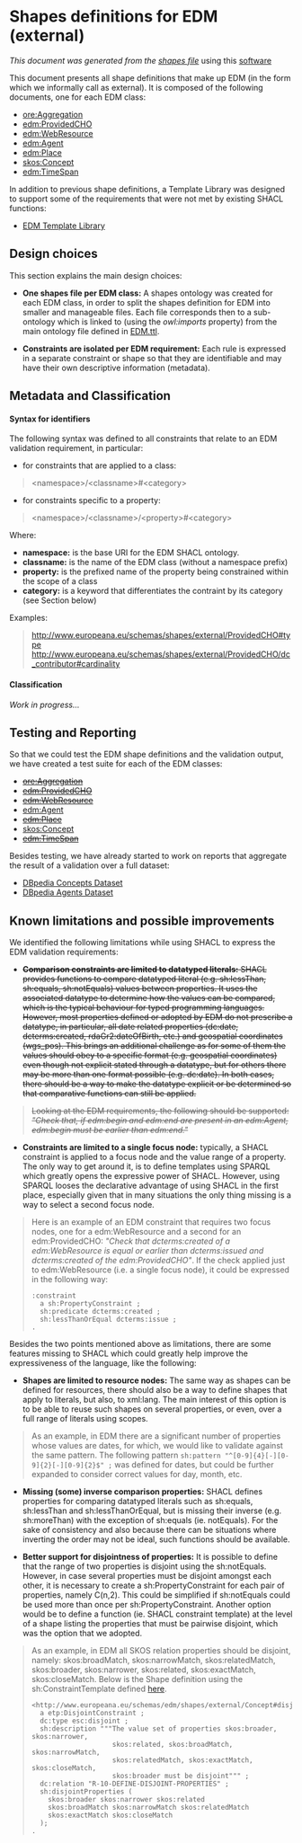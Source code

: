 # Shapes definitions for EDM (external)
*This document was generated from the [shapes file](src/main/resources/etc/edm/shapes/external/EDM.ttl)* using this 
[software](/shapes-doc)

This document presents all shape definitions that make up EDM (in the form 
which we informally call as external). It is composed of the following 
documents, one for each EDM class:
- [ore:Aggregation](doc/shapes/Aggregation.md)
- [edm:ProvidedCHO](doc/shapes/ProvidedCHO.md)
- [edm:WebResource](doc/shapes/WebResource.md)
- [edm:Agent](doc/shapes/Agent.md)
- [edm:Place](doc/shapes/Place.md)
- [skos:Concept](doc/shapes/Concept.md)
- [edm:TimeSpan](doc/shapes/TimeSpan.md)

In addition to previous shape definitions, a Template Library was designed
to support some of the requirements that were not met by existing SHACL 
functions:
- [EDM Template Library](doc/shapes/library.md)

## Design choices

This section explains the main design choices:

- **One shapes file per EDM class:** A shapes ontology was created for each EDM
class, in order to split the shapes definition for EDM into smaller and 
manageable files. Each file corresponds then to a sub-ontology which is linked to 
(using the *owl:imports* property) from the main ontology file defined in 
[EDM.ttl](src/main/resources/etc/edm/shapes/external/EDM.ttl).

- **Constraints are isolated per EDM requirement:** Each rule is expressed in 
a separate constraint or shape so that they are identifiable and may have their 
own descriptive information (metadata).

## Metadata and Classification

#### Syntax for identifiers

The following syntax was defined to all constraints that relate to an EDM 
validation requirement, in particular:

- for constraints that are applied to a class:
> \<namespace\>/\<classname\>#\<category\>

- for constraints specific to a property: 
> \<namespace\>/\<classname\>/\<property\>#\<category\>

Where:
- **namespace:** is the base URI for the EDM SHACL ontology.
- **classname:** is the name of the EDM class (without a namespace prefix)
- **property:** is the prefixed name of the property being constrained within the scope of a class
- **category:** is a keyword that differentiates the contraint by its category (see Section below)

Examples:
> http://www.europeana.eu/schemas/shapes/external/ProvidedCHO#type
> http://www.europeana.eu/schemas/shapes/external/ProvidedCHO/dc_contributor#cardinality


#### Classification

*Work in progress...*

## Testing and Reporting

So that we could test the EDM shape definitions and the validation output, we 
have created a test suite for each of the EDM classes:
- ~~[ore:Aggregation](doc/tests/Aggregation.md)~~
- ~~[edm:ProvidedCHO](doc/tests/ProvidedCHO.md)~~
- ~~[edm:WebResource](doc/tests/WebResource.md)~~
- [edm:Agent](doc/tests/Agent.md)
- ~~[edm:Place](doc/tests/Place.md)~~
- [skos:Concept](doc/tests/Concept.md)
- ~~[edm:TimeSpan](doc/tests/TimeSpan.md)~~

Besides testing, we have already started to work on reports that aggregate
the result of a validation over a full dataset:
- [DBpedia Concepts Dataset](doc/reports/DBpediaConcepts.md)
- [DBpedia Agents Dataset](doc/reports/DBpediaAgents.md)

## Known limitations and possible improvements

We identified the following limitations while using SHACL to express the EDM
validation requirements:

- ~~**Comparison constraints are limited to datatyped literals:** SHACL provides
functions to compare datatyped literal (e.g. sh:lessThan, sh:equals, sh:notEquals) values between properties. It uses the associated datatype to determine how the 
values can be compared, which is the typical behaviour for typed programming 
languages. However, most properties defined or adopted by EDM do not prescribe a
datatype, in particular, all date related properties (dc:date, dcterms:created, 
rdaGr2:dateOfBirth, etc.) and geospatial coordinates (wgs_pos). This brings an 
additional challenge as for some of them the values should obey to a 
specific format (e.g. geospatial coordinates) even though not explicit stated 
through a datatype, but for others there may be more than one format possible 
(e.g. dc:date). In both cases, there should be a way to make the datatype 
explicit or be determined so that comparative functions can still be applied.~~
> ~~Looking at the EDM requirements, the following should be supported: *"Check that, if edm:begin and edm:end are present in an edm:Agent, edm:begin 
must be earlier than edm:end."*~~


- **Constraints are limited to a single focus node:** typically, a SHACL 
constraint is applied to a focus node and the value range of a property. 
The only way to get around it, is to define templates using SPARQL 
which greatly opens the expressive power of SHACL. However, using SPARQL 
looses the declarative advantage of using SHACL in the first place, especially
given that in many situations the only thing missing is a way to select a second
focus node.
> Here is an example of an EDM constraint that requires two focus nodes, one 
> for a edm:WebResource and a second for an edm:ProvidedCHO:
> *"Check that dcterms:created of a edm:WebResource is equal or earlier than 
> dcterms:issued and dcterms:created of the edm:ProvidedCHO"*. If the check 
> applied just to edm:WebResource (i.e. a single focus node), it could be 
> expressed in the following way: 
> ```
> :constraint
>   a sh:PropertyConstraint ;
>   sh:predicate dcterms:created ;
>   sh:lessThanOrEqual dcterms:issue ;
>.
> ``` 



Besides the two points mentioned above as limitations, there are some features
missing to SHACL which could greatly help improve the expressiveness of the 
language, like the following:

- **Shapes are limited to resource nodes:** The same way as shapes can be 
defined for resources, there should also be a way to define shapes that apply to
literals, but also, to xml:lang. The main interest of this option is to be able 
to reuse such shapes on several properties, or even, over a full range of literals
using scopes.
> As an example, in EDM there are a significant number of properties whose 
> values are dates, for which, we would like to validate against the same 
> pattern. The following pattern 
> ```sh:pattern "^[0-9]{4}[-][0-9]{2}[-][0-9]{2}$" ;``` 
> was defined for dates, but could be further expanded to consider correct 
> values for day, month, etc. 


- **Missing (some) inverse comparison properties:** SHACL defines properties for 
comparing datatyped literals such as sh:equals, sh:lessThan and sh:lessThanOrEqual,
 but is missing their inverse (e.g. sh:moreThan) with the exception of sh:equals
(ie. notEquals). For the sake of consistency and also because there can be 
situations where inverting the order may not be ideal, such functions should be
available.

- **Better support for disjointness of properties:** It is possible to define
that the range of two properties is disjoint using the sh:notEquals. However, in case several properties must be disjoint amongst each other, it is
necessary to create a sh:PropertyConstraint for each pair of properties, namely C(n,2).
This could be simplified if sh:notEquals could be used more than once per 
sh:PropertyConstraint. Another option would be to define a function (ie. SHACL 
constraint template) at the level of a shape listing the properties that must 
be pairwise disjoint, which was the option that we adopted. 
> As an example, in EDM all SKOS relation properties should be disjoint, namely: 
> skos:broadMatch, skos:narrowMatch, skos:relatedMatch, skos:broader, 
> skos:narrower, skos:related, skos:exactMatch, skos:closeMatch. Below is the Shape
> definition using the sh:ConstraintTemplate defined 
> [here](library.md#DisjointConstraint).
> ```
> <http://www.europeana.eu/schemas/edm/shapes/external/Concept#disjoint>
>   a etp:DisjointConstraint ;
>   dc:type esc:disjoint ;
>   sh:description """The value set of properties skos:broader, skos:narrower,
>                     skos:related, skos:broadMatch, skos:narrowMatch, 
>                     skos:relatedMatch, skos:exactMatch, skos:closeMatch,
>                     skos:broader must be disjoint""" ;
>   dc:relation "R-10-DEFINE-DISJOINT-PROPERTIES" ;
>   sh:disjointProperties (
>     skos:broader skos:narrower skos:related
>     skos:broadMatch skos:narrowMatch skos:relatedMatch
>     skos:exactMatch skos:closeMatch
>   );
> .
> ```

